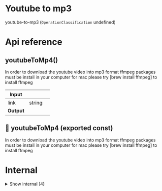 # Youtube to mp3

youtube-to-mp3 (`OperationClassification` undefined)



# Api reference

## youtubeToMp4()

In order to download the youtube video into mp3 format ffmpeg packages must be install in your computer
for mac please try [brew install ffmpeg] to install ffmpeg


| Input      |    |    |
| ---------- | -- | -- |
| link | string |  |,| config (optional) | { isToMp3?: boolean, <br />destinationFolderPath?: string, <br />quality?: string, <br /> } |  |
| **Output** |    |    |



## 📄 youtubeToMp4 (exported const)

In order to download the youtube video into mp3 format ffmpeg packages must be install in your computer
for mac please try [brew install ffmpeg] to install ffmpeg

# Internal

<details><summary>Show internal (4)</summary>
    
  # youtubeToMp4_old()

Downloads a youtube mp4 onto a certain location.

Status will be stored in action-status file.


| Input      |    |    |
| ---------- | -- | -- |
| youtubeUrl | string |  |,| absoluteFolderPath | string |  |
| **Output** |    |    |



## youtubeToMp4WithContext()

Download youtubevideo for user. Also has action status support


| Input      |    |    |
| ---------- | -- | -- |
| functionContext | `FunctionContext` |  |,| youtubeUrl | string |  |,| projectRelativeFolderPath | string |  |
| **Output** |    |    |



## 📄 youtubeToMp4_old (exported const)

Downloads a youtube mp4 onto a certain location.

Status will be stored in action-status file.


## 📄 youtubeToMp4WithContext (exported const)

Download youtubevideo for user. Also has action status support
  </details>

